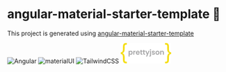 # angular-material-starter-template 🍄

This project is generated using [angular-material-starter-template](https://github.com/sardapv/angular-material-starter-template)

![Angular](https://img.shields.io/badge/Angular-12.0.0-red) ![materialUI](https://img.shields.io/badge/angular--material-12.0.0-blue) ![TailwindCSS](https://img.shields.io/badge/tailwindcss-2.1.2-%2306B6D4)
![logo](logoForThisRepo.png?raw=true)
